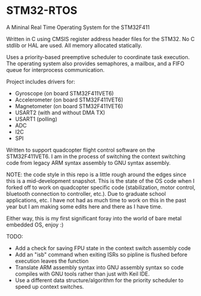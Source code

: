 # STM32-RTOS
A Mininal Real Time Operating System for the STM32F411

Written in C using CMSIS register address header files for the STM32.  No C stdlib or HAL are used.  All memory allocated statically.

Uses a priority-based preemptive scheduler to coordinate task execution.  The operating system also provides semaphores, a mailbox, and a FIFO queue for interprocess communication.

Project includes drivers for:
* Gyroscope (on board STM32F411VET6)
* Accelerometer (on board STM32F411VET6)
* Magnetometer (on board STM32F411VET6)
* USART2 (with and without DMA TX)
* USART1 (polling)
* ADC
* I2C
* SPI

Written to support quadcopter flight control software on the STM32F411VET6.  I am in the process of switching the context switching code from legacy ARM syntax assembly to GNU syntax assembly. 

NOTE: the code style in this repo is a little rough around the edges since this is a mid-development snapshot.  This is the state of the OS code when I forked off to work on quadcopter specific code (stabilization, motor control, bluetooth connection to controller, etc.).  Due to graduate school applications, etc. I have not had as much time to work on this in the past year but I am making some edits here and there as I have time.

Either way,  this is my first significant foray into the world of bare metal embedded OS, enjoy :)




TODO:
* Add a check for saving FPU state in the context switch assembly code
* Add an "isb" command when exiting ISRs so pipline is flushed before execution leaves the function
* Translate ARM assembly syntax into GNU assembly syntax so code compiles with GNU tools rather than just with Keil IDE.
* Use a different data structure/algorithm for the priority scheduler to speed up context switches.

